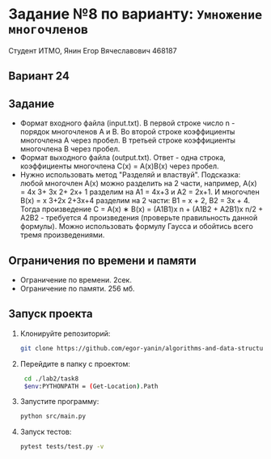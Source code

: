# Задание №8 по варианту: `Умножение многочленов`
Студент ИТМО, Янин Егор Вячеславович  468187

## Вариант 24

## Задание 

* Формат входного файла (input.txt). В первой строке число n - порядок
многочленов A и B. Во второй строке коэффициенты многочлена A через
пробел. В третьей строке коэффициенты многочлена B через пробел.
* Формат выходного файла (output.txt). Ответ - одна строка, коэффициенты
многочлена C(x) = A(x)B(x) через пробел.
* Нужно использовать метод "Разделяй и властвуй". Подсказка: любой многочлен A(x) можно разделить на 2 части, например, A(x) = 4x
3+ 3x
2+ 2x+ 1
разделим на A1 = 4x+3 и A2 = 2x+1. И многочлен B(x) = x
3+2x
2+3x+4
разделим на 2 части: B1 = x + 2, B2 = 3x + 4. Тогда произведение
C = A(x) ∗ B(x) = (A1B1)x
n + (A1B2 + A2B1)x
n/2 + A2B2 - требуется 4 произведения (проверьте правильность данной формулы). Можно
использовать формулу Гаусса и обойтись всего тремя произведениями.


## Ограничения по времени и памяти

- Ограничение по времени. 2сек.
- Ограничение по памяти. 256 мб.


## Запуск проекта
1. Клонируйте репозиторий:
   ```bash
   git clone https://github.com/egor-yanin/algorithms-and-data-structures.git
   ```
2. Перейдите в папку с проектом:
   ```bash
    cd ./lab2/task8
    $env:PYTHONPATH = (Get-Location).Path
   ```
3. Запустите программу:
   ```bash
   python src/main.py
   ```
4. Запуск тестов:
   ```bash
   pytest tests/test.py -v
   ```